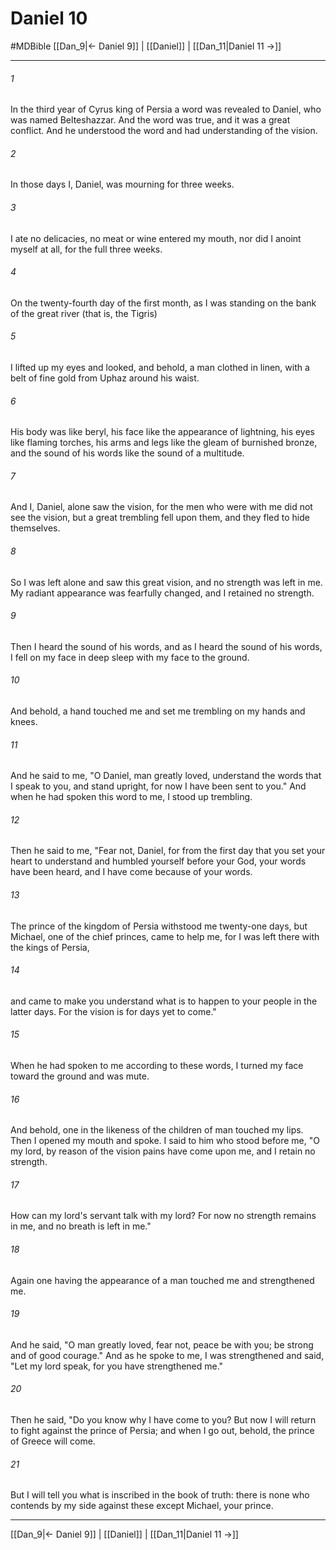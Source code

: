 # Daniel 10
#MDBible
[[Dan_9|← Daniel 9]] | [[Daniel]] | [[Dan_11|Daniel 11 →]]

***

###### 1 
In the third year of Cyrus king of Persia a word was revealed to Daniel, who was named Belteshazzar. And the word was true, and it was a great conflict. And he understood the word and had understanding of the vision. 

###### 2 
In those days I, Daniel, was mourning for three weeks. 

###### 3 
I ate no delicacies, no meat or wine entered my mouth, nor did I anoint myself at all, for the full three weeks. 

###### 4 
On the twenty-fourth day of the first month, as I was standing on the bank of the great river (that is, the Tigris) 

###### 5 
I lifted up my eyes and looked, and behold, a man clothed in linen, with a belt of fine gold from Uphaz around his waist. 

###### 6 
His body was like beryl, his face like the appearance of lightning, his eyes like flaming torches, his arms and legs like the gleam of burnished bronze, and the sound of his words like the sound of a multitude. 

###### 7 
And I, Daniel, alone saw the vision, for the men who were with me did not see the vision, but a great trembling fell upon them, and they fled to hide themselves. 

###### 8 
So I was left alone and saw this great vision, and no strength was left in me. My radiant appearance was fearfully changed, and I retained no strength. 

###### 9 
Then I heard the sound of his words, and as I heard the sound of his words, I fell on my face in deep sleep with my face to the ground. 

###### 10 
And behold, a hand touched me and set me trembling on my hands and knees. 

###### 11 
And he said to me, "O Daniel, man greatly loved, understand the words that I speak to you, and stand upright, for now I have been sent to you." And when he had spoken this word to me, I stood up trembling. 

###### 12 
Then he said to me, "Fear not, Daniel, for from the first day that you set your heart to understand and humbled yourself before your God, your words have been heard, and I have come because of your words. 

###### 13 
The prince of the kingdom of Persia withstood me twenty-one days, but Michael, one of the chief princes, came to help me, for I was left there with the kings of Persia, 

###### 14 
and came to make you understand what is to happen to your people in the latter days. For the vision is for days yet to come." 

###### 15 
When he had spoken to me according to these words, I turned my face toward the ground and was mute. 

###### 16 
And behold, one in the likeness of the children of man touched my lips. Then I opened my mouth and spoke. I said to him who stood before me, "O my lord, by reason of the vision pains have come upon me, and I retain no strength. 

###### 17 
How can my lord's servant talk with my lord? For now no strength remains in me, and no breath is left in me." 

###### 18 
Again one having the appearance of a man touched me and strengthened me. 

###### 19 
And he said, "O man greatly loved, fear not, peace be with you; be strong and of good courage." And as he spoke to me, I was strengthened and said, "Let my lord speak, for you have strengthened me." 

###### 20 
Then he said, "Do you know why I have come to you? But now I will return to fight against the prince of Persia; and when I go out, behold, the prince of Greece will come. 

###### 21 
But I will tell you what is inscribed in the book of truth: there is none who contends by my side against these except Michael, your prince. 

***

[[Dan_9|← Daniel 9]] | [[Daniel]] | [[Dan_11|Daniel 11 →]]
